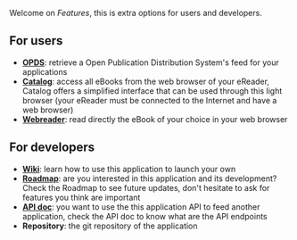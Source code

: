 Welcome on *Features*, this is extra options for users and developers.

## For users

- [**OPDS**](/features/opds): retrieve a Open Publication Distribution System's feed for your applications
- [**Catalog**](/features/catalog): access all eBooks from the web browser of your eReader, Catalog offers a simplified interface that can be used through this light browser (your eReader must be connected to the Internet and have a web browser)
- [**Webreader**](/features/webreader): read directly the eBook of your choice in your web browser

## For developers

- [**Wiki**](/features/wiki): learn how to use this application to launch your own
- [**Roadmap**](/features/wiki): are you interested in this application and its development? Check the Roadmap to see future updates, don't hesitate to ask for features you think are important
- [**API doc**](/docs): you want to use the this application API to feed another application, check the API doc to know what are the API endpoints
- **Repository**: the git repository of the application
